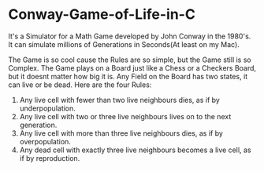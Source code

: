 # Conway-Game-of-Life-in-C
It's a Simulator for a Math Game developed by John Conway in the 1980's. It can simulate millions of Generations in Seconds(At least on my Mac).

The Game is so cool cause the Rules are so simple, but the Game still is so Complex.
The Game plays on a Board just like a Chess or a Checkers Board, but it doesnt matter how big it is.
Any Field on the Board has two states, it can live or be dead. Here are the four Rules:

1. Any live cell with fewer than two live neighbours dies, as if by underpopulation.
2. Any live cell with two or three live neighbours lives on to the next generation.
3. Any live cell with more than three live neighbours dies, as if by overpopulation.
4. Any dead cell with exactly three live neighbours becomes a live cell, as if by reproduction.
